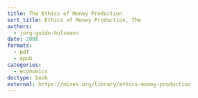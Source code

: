```yaml
---
title: The Ethics of Money Production
sort_title: Ethics of Money Production, The
authors:
  - jorg-guido-hulsmann
date: 2008
formats:
  - pdf
  - epub
categories:
  - economics
doctype: book
external: https://mises.org/library/ethics-money-production
---
```

